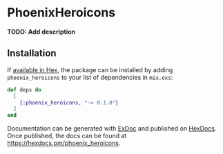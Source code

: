 # PhoenixHeroicons

**TODO: Add description**

## Installation

If [available in Hex](https://hex.pm/docs/publish), the package can be installed
by adding `phoenix_heroicons` to your list of dependencies in `mix.exs`:

```elixir
def deps do
  [
    {:phoenix_heroicons, "~> 0.1.0"}
  ]
end
```

Documentation can be generated with [ExDoc](https://github.com/elixir-lang/ex_doc)
and published on [HexDocs](https://hexdocs.pm). Once published, the docs can
be found at <https://hexdocs.pm/phoenix_heroicons>.

